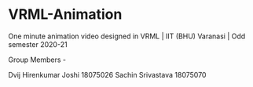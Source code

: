 # VRML-Animation
One minute animation video designed in VRML | IIT (BHU) Varanasi | Odd semester 2020-21

Group Members - 

Dvij Hirenkumar Joshi 18075026
Sachin Srivastava 18075070
